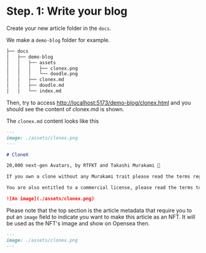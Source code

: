 # Step. 1: Write your blog

Create your new article folder in the `docs`.

We make a `demo-blog` folder for example.

```bash
├── docs
│   ├── demo-blog
│   │   ├── assets
│   │   │   ├── clonex.png
│   │   │   └── doodle.png
│   │   ├── clonex.md
│   │   ├── doodle.md
│   │   └── index.md
```

Then, try to access <http://localhost:5173/demo-blog/clonex.html> and you should see the content of clonex.md is shown.

The `clonex.md` content looks like this

```md
---
image: ./assets/clonex.png
---

# CloneX

20,000 next-gen Avatars, by RTFKT and Takashi Murakami 🌸

If you own a clone without any Murakami trait please read the terms regarding RTFKT - Owned Content here: <https://rtfkt.com/legal-2A>

You are also entitled to a commercial license, please read the terms to that here: <https://rtfkt.com/legal-2C>

![An image](./assets/clonex.png)
```

Please note that the top section is the article metadata that require you to put an `image` field to indicate you want to make this article as an NFT.
It will be used as the NFT's image and show on Opensea then.

```md
---
image: ./assets/clonex.png
---
```
